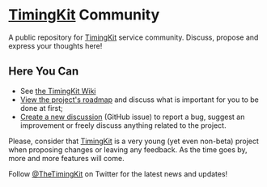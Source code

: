 # [TimingKit](https://timingkit.tk) Community

A public repository for [TimingKit](https://timingkit.tk) service community. Discuss, propose and express your thoughts here!

Here You Can
------------

+ See [the TimingKit Wiki](../../wiki)
+ [View the project's roadmap](../../wiki/TimingKit-Development-Roadmap) and discuss what is important for you to be done at first;
+ [Create a new discussion](../../issues) (GitHub issue) to report a bug, suggest an improvement or freely discuss anything related to the project.

Please, consider that [TimingKit](https://timingkit.tk) is a very young (yet even non-beta) project when proposing changes or leaving any feedback. As the time goes by, more and more features will come.

Follow [@TheTimingKit](https://twitter.com/TheTimingKit) on Twitter for the latest news and updates!

